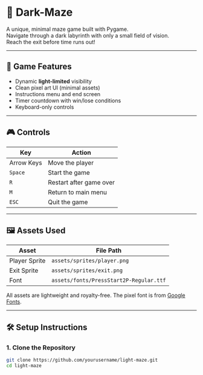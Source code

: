 # 🔦 Dark-Maze

A unique, minimal maze game built with Pygame.  
Navigate through a dark labyrinth with only a small field of vision.  
Reach the exit before time runs out!

---

## 🧩 Game Features

- Dynamic **light-limited** visibility
- Clean pixel art UI (minimal assets)
- Instructions menu and end screen
- Timer countdown with win/lose conditions
- Keyboard-only controls

---

## 🎮 Controls

| Key       | Action                |
|-----------|------------------------|
| Arrow Keys | Move the player       |
| `Space`    | Start the game        |
| `R`        | Restart after game over |
| `M`        | Return to main menu   |
| `ESC`      | Quit the game         |

---

## 🖼️ Assets Used

| Asset   | File Path                             |
|---------|----------------------------------------|
| Player Sprite | `assets/sprites/player.png`     |
| Exit Sprite   | `assets/sprites/exit.png`       |
| Font          | `assets/fonts/PressStart2P-Regular.ttf` |

All assets are lightweight and royalty-free. The pixel font is from [Google Fonts](https://fonts.google.com/specimen/Press+Start+2P).

---

## 🛠️ Setup Instructions

### 1. Clone the Repository

```bash
git clone https://github.com/yourusername/light-maze.git
cd light-maze
